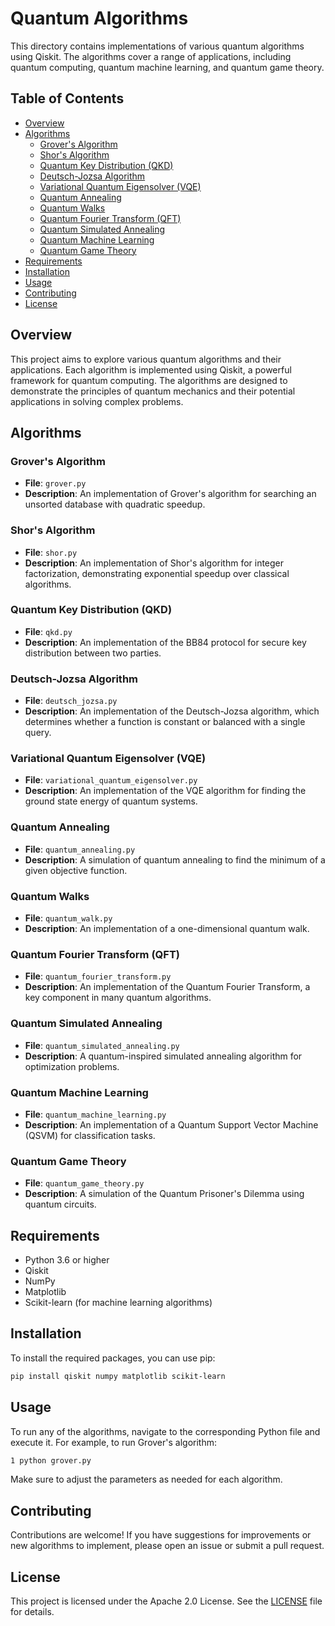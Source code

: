 # Quantum Algorithms

This directory contains implementations of various quantum algorithms using Qiskit. The algorithms cover a range of applications, including quantum computing, quantum machine learning, and quantum game theory.

## Table of Contents

- [Overview](#overview)
- [Algorithms](#algorithms)
  - [Grover's Algorithm](#grovers-algorithm)
  - [Shor's Algorithm](#shors-algorithm)
  - [Quantum Key Distribution (QKD)](#quantum-key-distribution-qkd)
  - [Deutsch-Jozsa Algorithm](#deutsch-jozsa-algorithm)
  - [Variational Quantum Eigensolver (VQE)](#variational-quantum-eigensolver-vqe)
  - [Quantum Annealing](#quantum-annealing)
  - [Quantum Walks](#quantum-walks)
  - [Quantum Fourier Transform (QFT)](#quantum-fourier-transform-qft)
  - [Quantum Simulated Annealing](#quantum-simulated-annealing)
  - [Quantum Machine Learning](#quantum-machine-learning)
  - [Quantum Game Theory](#quantum-game-theory)
- [Requirements](#requirements)
- [Installation](#installation)
- [Usage](#usage)
- [Contributing](#contributing)
- [License](#license)

## Overview

This project aims to explore various quantum algorithms and their applications. Each algorithm is implemented using Qiskit, a powerful framework for quantum computing. The algorithms are designed to demonstrate the principles of quantum mechanics and their potential applications in solving complex problems.

## Algorithms

### Grover's Algorithm
- **File**: `grover.py`
- **Description**: An implementation of Grover's algorithm for searching an unsorted database with quadratic speedup.

### Shor's Algorithm
- **File**: `shor.py`
- **Description**: An implementation of Shor's algorithm for integer factorization, demonstrating exponential speedup over classical algorithms.

### Quantum Key Distribution (QKD)
- **File**: `qkd.py`
- **Description**: An implementation of the BB84 protocol for secure key distribution between two parties.

### Deutsch-Jozsa Algorithm
- **File**: `deutsch_jozsa.py`
- **Description**: An implementation of the Deutsch-Jozsa algorithm, which determines whether a function is constant or balanced with a single query.

### Variational Quantum Eigensolver (VQE)
- **File**: `variational_quantum_eigensolver.py`
- **Description**: An implementation of the VQE algorithm for finding the ground state energy of quantum systems.

### Quantum Annealing
- **File**: `quantum_annealing.py`
- **Description**: A simulation of quantum annealing to find the minimum of a given objective function.

### Quantum Walks
- **File**: `quantum_walk.py`
- **Description**: An implementation of a one-dimensional quantum walk.

### Quantum Fourier Transform (QFT)
- **File**: `quantum_fourier_transform.py`
- **Description**: An implementation of the Quantum Fourier Transform, a key component in many quantum algorithms.

### Quantum Simulated Annealing
- **File**: `quantum_simulated_annealing.py`
- **Description**: A quantum-inspired simulated annealing algorithm for optimization problems.

### Quantum Machine Learning
- **File**: `quantum_machine_learning.py`
- **Description**: An implementation of a Quantum Support Vector Machine (QSVM) for classification tasks.

### Quantum Game Theory
- **File**: `quantum_game_theory.py`
- **Description**: A simulation of the Quantum Prisoner's Dilemma using quantum circuits.

## Requirements

- Python 3.6 or higher
- Qiskit
- NumPy
- Matplotlib
- Scikit-learn (for machine learning algorithms)

## Installation

To install the required packages, you can use pip:

```bash
pip install qiskit numpy matplotlib scikit-learn
```

## Usage
To run any of the algorithms, navigate to the corresponding Python file and execute it. For example, to run Grover's algorithm:

```bash
1 python grover.py
```

Make sure to adjust the parameters as needed for each algorithm.

## Contributing
Contributions are welcome! If you have suggestions for improvements or new algorithms to implement, please open an issue or submit a pull request.

## License
This project is licensed under the Apache 2.0 License. See the [LICENSE](LICENSE) file for details.

